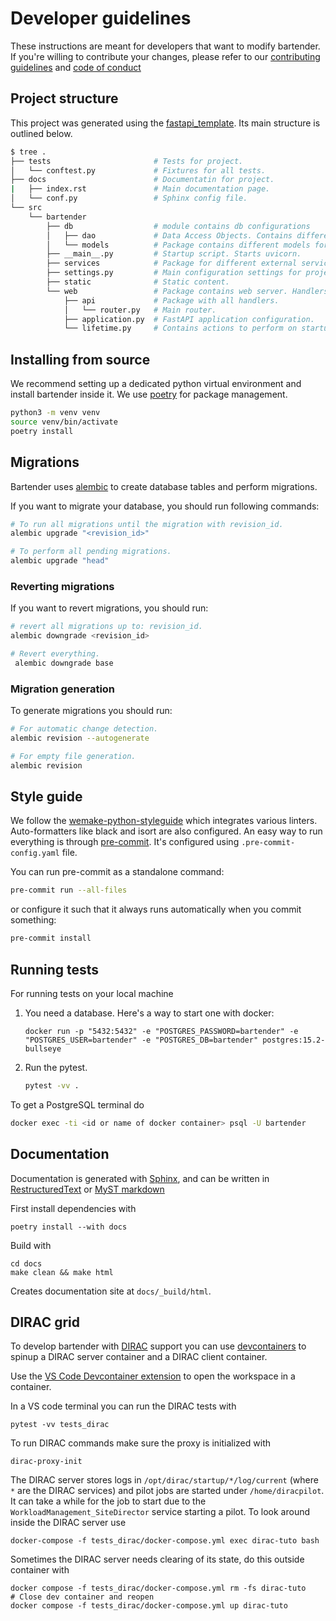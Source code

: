 # Developer guidelines

These instructions are meant for developers that want to modify bartender. If
you're willing to contribute your changes, please refer to our [contributing
guidelines](https://github.com/i-VRESSE/bartender/blob/main/CONTRIBUTING.md) and
[code of
conduct](https://github.com/i-VRESSE/bartender/blob/main/CODE_OF_CONDUCT.md)

## Project structure

This project was generated using the
[fastapi_template](https://github.com/s3rius/FastAPI-template). Its main
structure is outlined below.

```bash
$ tree .
├── tests                       # Tests for project.
│   └── conftest.py             # Fixtures for all tests.
├── docs                        # Documentatin for project.
|   ├── index.rst               # Main documentation page.
│   └── conf.py                 # Sphinx config file.
└── src
    └── bartender
        ├── db                  # module contains db configurations
        │   ├── dao             # Data Access Objects. Contains different classes to interact with database.
        │   └── models          # Package contains different models for ORMs.
        ├── __main__.py         # Startup script. Starts uvicorn.
        ├── services            # Package for different external services such as rabbit or redis etc.
        ├── settings.py         # Main configuration settings for project.
        ├── static              # Static content.
        └── web                 # Package contains web server. Handlers, startup config.
            ├── api             # Package with all handlers.
            │   └── router.py   # Main router.
            ├── application.py  # FastAPI application configuration.
            └── lifetime.py     # Contains actions to perform on startup and shutdown.
```

## Installing from source

We recommend setting up a dedicated python virtual environment and install
bartender inside it. We use [poetry](https://python-poetry.org/) for package
management.

```bash
python3 -m venv venv
source venv/bin/activate
poetry install
```

## Migrations

Bartender uses [alembic](https://alembic.sqlalchemy.org) to create database
tables and perform migrations.

If you want to migrate your database, you should run following commands:

```bash
# To run all migrations until the migration with revision_id.
alembic upgrade "<revision_id>"

# To perform all pending migrations.
alembic upgrade "head"
```

### Reverting migrations

If you want to revert migrations, you should run:

```bash
# revert all migrations up to: revision_id.
alembic downgrade <revision_id>

# Revert everything.
 alembic downgrade base
```

### Migration generation

To generate migrations you should run:

```bash
# For automatic change detection.
alembic revision --autogenerate

# For empty file generation.
alembic revision
```

## Style guide

We follow the
[wemake-python-styleguide](https://wemake-python-styleguide.readthedocs.io/en/latest/)
which integrates various linters. Auto-formatters like black and isort are also
configured. An easy way to run everything is through [pre-commit](https://pre-commit.com/).
It's configured using `.pre-commit-config.yaml` file.

You can run pre-commit as a standalone command:

```bash
pre-commit run --all-files
```

or configure it such that it always runs automatically when you commit something:

```bash
pre-commit install
```

## Running tests

For running tests on your local machine

1. You need a database. Here's a way to start one with docker:

    ```text
    docker run -p "5432:5432" -e "POSTGRES_PASSWORD=bartender" -e "POSTGRES_USER=bartender" -e "POSTGRES_DB=bartender" postgres:15.2-bullseye
    ```

2. Run the pytest.

    ```bash
    pytest -vv .
    ```

To get a PostgreSQL terminal do

```bash
docker exec -ti <id or name of docker container> psql -U bartender
```

## Documentation

Documentation is generated with [Sphinx](https://www.sphinx-doc.org/en/master/),
and can be written in
[RestructuredText](https://docutils.sourceforge.io/rst.html) or [MyST
markdown](https://myst-parser.readthedocs.io/en/latest/)

First install dependencies with

```shell
poetry install --with docs
```

Build with

```shell
cd docs
make clean && make html
```

Creates documentation site at `docs/_build/html`.

## DIRAC grid

To develop bartender with [DIRAC](http://diracgrid.org/) support you can use [devcontainers](https://containers.dev/)
to spinup a DIRAC server container and a DIRAC client container.

Use the [VS Code Devcontainer extension](
https://marketplace.visualstudio.com/items?itemName=ms-vscode-remote.remote-containers
) to open the workspace in a container.

In a VS code terminal you can run the DIRAC tests with

```shell
pytest -vv tests_dirac
```

To run DIRAC commands make sure the proxy is initialized with

```shell
dirac-proxy-init
```

The DIRAC server stores logs in `/opt/dirac/startup/*/log/current`
(where `*` are the DIRAC services) and pilot jobs are started under `/home/diracpilot`.
It can take a while for the job to start due to
the `WorkloadManagement_SiteDirector` service starting a pilot.
To look around inside the DIRAC server use

```shell
docker-compose -f tests_dirac/docker-compose.yml exec dirac-tuto bash
```

Sometimes the DIRAC server needs clearing of its state,
do this outside container with

```shell
docker compose -f tests_dirac/docker-compose.yml rm -fs dirac-tuto
# Close dev container and reopen
docker compose -f tests_dirac/docker-compose.yml up dirac-tuto
```
